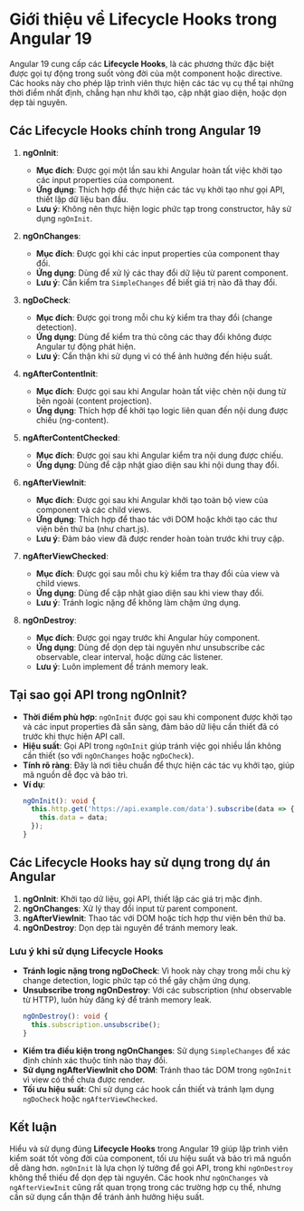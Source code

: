 # Giới thiệu về Lifecycle Hooks trong Angular 19

Angular 19 cung cấp các **Lifecycle Hooks**, là các phương thức đặc biệt được gọi tự động trong suốt vòng đời của một component hoặc directive. Các hooks này cho phép lập trình viên thực hiện các tác vụ cụ thể tại những thời điểm nhất định, chẳng hạn như khởi tạo, cập nhật giao diện, hoặc dọn dẹp tài nguyên.

## Các Lifecycle Hooks chính trong Angular 19

1. **ngOnInit**:
   - **Mục đích**: Được gọi một lần sau khi Angular hoàn tất việc khởi tạo các input properties của component.
   - **Ứng dụng**: Thích hợp để thực hiện các tác vụ khởi tạo như gọi API, thiết lập dữ liệu ban đầu.
   - **Lưu ý**: Không nên thực hiện logic phức tạp trong constructor, hãy sử dụng `ngOnInit`.

2. **ngOnChanges**:
   - **Mục đích**: Được gọi khi các input properties của component thay đổi.
   - **Ứng dụng**: Dùng để xử lý các thay đổi dữ liệu từ parent component.
   - **Lưu ý**: Cần kiểm tra `SimpleChanges` để biết giá trị nào đã thay đổi.

3. **ngDoCheck**:
   - **Mục đích**: Được gọi trong mỗi chu kỳ kiểm tra thay đổi (change detection).
   - **Ứng dụng**: Dùng để kiểm tra thủ công các thay đổi không được Angular tự động phát hiện.
   - **Lưu ý**: Cẩn thận khi sử dụng vì có thể ảnh hưởng đến hiệu suất.

4. **ngAfterContentInit**:
   - **Mục đích**: Được gọi sau khi Angular hoàn tất việc chèn nội dung từ bên ngoài (content projection).
   - **Ứng dụng**: Thích hợp để khởi tạo logic liên quan đến nội dung được chiếu (ng-content).

5. **ngAfterContentChecked**:
   - **Mục đích**: Được gọi sau khi Angular kiểm tra nội dung được chiếu.
   - **Ứng dụng**: Dùng để cập nhật giao diện sau khi nội dung thay đổi.

6. **ngAfterViewInit**:
   - **Mục đích**: Được gọi sau khi Angular khởi tạo toàn bộ view của component và các child views.
   - **Ứng dụng**: Thích hợp để thao tác với DOM hoặc khởi tạo các thư viện bên thứ ba (như chart.js).
   - **Lưu ý**: Đảm bảo view đã được render hoàn toàn trước khi truy cập.

7. **ngAfterViewChecked**:
   - **Mục đích**: Được gọi sau mỗi chu kỳ kiểm tra thay đổi của view và child views.
   - **Ứng dụng**: Dùng để cập nhật giao diện sau khi view thay đổi.
   - **Lưu ý**: Tránh logic nặng để không làm chậm ứng dụng.

8. **ngOnDestroy**:
   - **Mục đích**: Được gọi ngay trước khi Angular hủy component.
   - **Ứng dụng**: Dùng để dọn dẹp tài nguyên như unsubscribe các observable, clear interval, hoặc dừng các listener.
   - **Lưu ý**: Luôn implement để tránh memory leak.

## Tại sao gọi API trong ngOnInit?

- **Thời điểm phù hợp**: `ngOnInit` được gọi sau khi component được khởi tạo và các input properties đã sẵn sàng, đảm bảo dữ liệu cần thiết đã có trước khi thực hiện API call.
- **Hiệu suất**: Gọi API trong `ngOnInit` giúp tránh việc gọi nhiều lần không cần thiết (so với `ngOnChanges` hoặc `ngDoCheck`).
- **Tính rõ ràng**: Đây là nơi tiêu chuẩn để thực hiện các tác vụ khởi tạo, giúp mã nguồn dễ đọc và bảo trì.
- **Ví dụ**:
  ```typescript
  ngOnInit(): void {
    this.http.get('https://api.example.com/data').subscribe(data => {
      this.data = data;
    });
  }
  ```

## Các Lifecycle Hooks hay sử dụng trong dự án Angular

1. **ngOnInit**: Khởi tạo dữ liệu, gọi API, thiết lập các giá trị mặc định.
2. **ngOnChanges**: Xử lý thay đổi input từ parent component.
3. **ngAfterViewInit**: Thao tác với DOM hoặc tích hợp thư viện bên thứ ba.
4. **ngOnDestroy**: Dọn dẹp tài nguyên để tránh memory leak.

### Lưu ý khi sử dụng Lifecycle Hooks

- **Tránh logic nặng trong ngDoCheck**: Vì hook này chạy trong mỗi chu kỳ change detection, logic phức tạp có thể gây chậm ứng dụng.
- **Unsubscribe trong ngOnDestroy**: Với các subscription (như observable từ HTTP), luôn hủy đăng ký để tránh memory leak.
  ```typescript
  ngOnDestroy(): void {
    this.subscription.unsubscribe();
  }
  ```
- **Kiểm tra điều kiện trong ngOnChanges**: Sử dụng `SimpleChanges` để xác định chính xác thuộc tính nào thay đổi.
- **Sử dụng ngAfterViewInit cho DOM**: Tránh thao tác DOM trong `ngOnInit` vì view có thể chưa được render.
- **Tối ưu hiệu suất**: Chỉ sử dụng các hook cần thiết và tránh lạm dụng `ngDoCheck` hoặc `ngAfterViewChecked`.

## Kết luận

Hiểu và sử dụng đúng **Lifecycle Hooks** trong Angular 19 giúp lập trình viên kiểm soát tốt vòng đời của component, tối ưu hiệu suất và bảo trì mã nguồn dễ dàng hơn. `ngOnInit` là lựa chọn lý tưởng để gọi API, trong khi `ngOnDestroy` không thể thiếu để dọn dẹp tài nguyên. Các hook như `ngOnChanges` và `ngAfterViewInit` cũng rất quan trọng trong các trường hợp cụ thể, nhưng cần sử dụng cẩn thận để tránh ảnh hưởng hiệu suất.